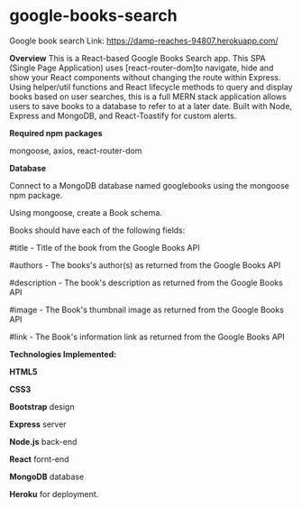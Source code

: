 # google-books-search

Google book search Link: https://damp-reaches-94807.herokuapp.com/

**Overview**
This is a React-based Google Books Search app. This SPA (Single Page Application) uses [react-router-dom]to navigate, hide and show your React components without changing the route within Express. Using helper/util functions and React lifecycle methods to query and display books based on user searches, this is a full MERN stack application allows users to save books to a database to refer to at a later date. Built with Node, Express and MongoDB, and React-Toastify for custom alerts.

**Required npm packages**

mongoose, axios, react-router-dom


**Database**

Connect to a MongoDB database named googlebooks using the mongoose npm package.

Using mongoose, create a Book schema.

Books should have each of the following fields:

#title - Title of the book from the Google Books API

#authors - The books's author(s) as returned from the Google Books API

#description - The book's description as returned from the Google Books API

#image - The Book's thumbnail image as returned from the Google Books API

#link - The Book's information link as returned from the Google Books API


**Technologies Implemented:**

**HTML5**

**CSS3**

**Bootstrap** design

**Express** server

**Node.js** back-end

**React** fornt-end

**MongoDB** database

**Heroku** for deployment.
